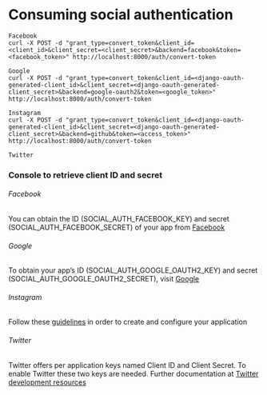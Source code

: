 # Consuming social authentication
    Facebook
    curl -X POST -d "grant_type=convert_token&client_id=<client_id>&client_secret=<client_secret>&backend=facebook&token=<facebook_token>" http://localhost:8000/auth/convert-token
    
    Google
    curl -X POST -d "grant_type=convert_token&client_id=<django-oauth-generated-client_id>&client_secret=<django-oauth-generated-client_secret>&backend=google-oauth2&token=<google_token>" http://localhost:8000/auth/convert-token

    Instagram
    curl -X POST -d "grant_type=convert_token&client_id=<django-oauth-generated-client_id>&client_secret=<django-oauth-generated-client_secret>&backend=github&token=<access_token>" http://localhost:8000/auth/convert-token

    Twitter
    

### Console to retrieve client ID and secret
###### Facebook
You can obtain the ID (SOCIAL_AUTH_FACEBOOK_KEY) and secret (SOCIAL_AUTH_FACEBOOK_SECRET) of your app from [Facebook](https://developers.facebook.com/apps/)
###### Google
To obtain your app’s ID (SOCIAL_AUTH_GOOGLE_OAUTH2_KEY) and secret (SOCIAL_AUTH_GOOGLE_OAUTH2_SECRET), visit [Google](https://console.developers.google.com/apis/credentials)
###### Instagram
Follow these [guidelines](https://developers.facebook.com/docs/instagram-basic-display-api/getting-started) in order to create and configure your application
###### Twitter
Twitter offers per application keys named Client ID and Client Secret. To enable Twitter these two keys are needed. Further documentation at [Twitter development resources](https://developer.x.com/en/docs/authentication/oauth-2-0/authorization-code)